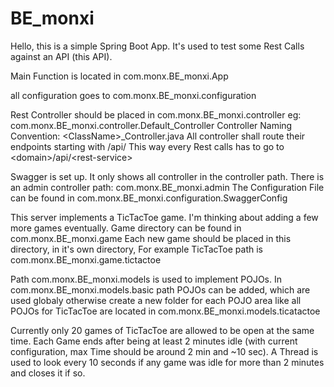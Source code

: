 # BE_monxi

Hello, this is a simple Spring Boot App. It's used to test some Rest Calls against an API (this API).

Main Function is located in com.monx.BE_monxi.App

all configuration goes to com.monx.BE_monxi.configuration

Rest Controller should be placed in com.monx.BE_monxi.controller
eg: com.monx.BE_monxi.controller.Default_Controller
Controller Naming Convention: \<ClassName\>_Controller.java
All controller shall route their endpoints starting with /api/ 
This way every Rest calls has to go to \<domain\>/api/\<rest-service\>

Swagger is set up. It only shows all controller in the controller path.
There is an admin controller path: com.monx.BE_monxi.admin
The Configuration File can be found in com.monx.BE_monxi.configuration.SwaggerConfig

This server implements a TicTacToe game. I'm thinking about adding a few more games eventually.
Game directory can be found in com.monx.BE_monxi.game
Each new game should be placed in this directory, in it's own directory,
For example TicTacToe path is com.monx.BE_monxi.game.tictactoe

Path com.monx.BE_monxi.models is used to implement POJOs.
In com.monx.BE_monxi.models.basic path POJOs can be added, which are used globaly
otherwise create a new folder for each POJO area
like all POJOs for TicTacToe are located in com.monx.BE_monxi.models.ticatactoe

Currently only 20 games of TicTacToe are allowed to be open at the same time. 
Each Game ends after being at least 2 minutes idle (with current configuration, max Time should be around 2 min and ~10 sec).
A Thread is used to look every 10 seconds if any game was idle for more than 2 minutes and closes it if so.  
